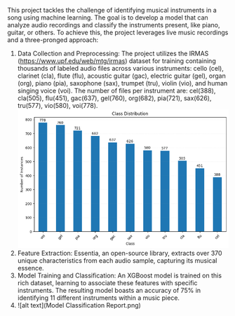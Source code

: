 This project tackles the challenge of identifying musical instruments in a song using machine learning. The goal is to develop a model that can analyze audio recordings and classify the instruments present, like piano, guitar, or others.
To achieve this, the project leverages live music recordings and a three-pronged approach:

1. Data Collection and Preprocessing: The project utilizes the IRMAS (https://www.upf.edu/web/mtg/irmas) dataset for training containing thousands of labeled audio files across various instruments: cello (cel), clarinet (cla), flute (flu), acoustic guitar (gac), electric guitar (gel), organ (org), piano (pia), saxophone (sax), trumpet (tru), violin (vio), and human singing voice (voi). The number of files per instrument are: cel(388), cla(505), flu(451), gac(637), gel(760), org(682), pia(721), sax(626), tru(577), vio(580), voi(778).
![alt text](output.png)
2. Feature Extraction: Essentia, an open-source library, extracts over 370 unique characteristics from each audio sample, capturing its musical essence.
3. Model Training and Classification: An XGBoost model is trained on this rich dataset, learning to associate these features with specific instruments. The resulting model boasts an accuracy of 75% in identifying 11 different instruments within a music piece.
4. ![alt text](Model Classification Report.png)
